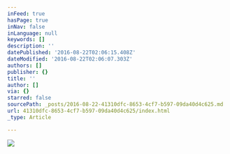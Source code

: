 ```yaml
---
inFeed: true
hasPage: true
inNav: false
inLanguage: null
keywords: []
description: ''
datePublished: '2016-08-22T02:06:15.408Z'
dateModified: '2016-08-22T02:06:07.303Z'
authors: []
publisher: {}
title: ''
author: []
via: {}
starred: false
sourcePath: _posts/2016-08-22-41310dfc-8653-4cf7-b597-09da40d4c625.md
url: 41310dfc-8653-4cf7-b597-09da40d4c625/index.html
_type: Article

---
```

![](https://the-grid-user-content.s3-us-west-2.amazonaws.com/cd734912-82ed-423a-9a7d-0fb854252c8d.jpg)